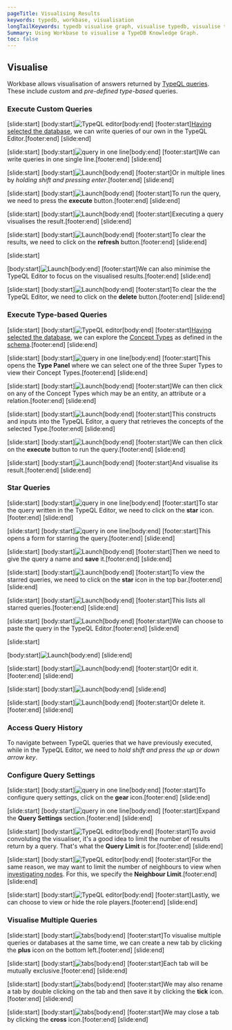 ```yaml
---
pageTitle: Visualising Results
keywords: typedb, workbase, visualisation
longTailKeywords: typedb visualise graph, visualise typedb, visualise typedb graph, workbase visualisation, typedb visualize graph, visualize typedb, visualize typedb graph, workbase visualization
Summary: Using Workbase to visualise a TypeDB Knowledge Graph.
toc: false
---
```


## Visualise
Workbase allows visualisation of answers returned by [TypeQL queries](../11-query/00-overview.md). These include _custom_ and _pre-defined type-based_ queries.

### Execute Custom Queries
<div class="slideshow">

[slide:start]
[body:start]![TypeQL editor](/docs/images/workbase/visualise_typeql-editor.png)[body:end]
[footer:start][Having selected the database](/docs/workbase/preferences#selecting-a-database), we can write queries of our own in the TypeQL Editor.[footer:end]
[slide:end]
<!-- -->
[slide:start]
[body:start]![query in one line](/docs/images/workbase/visualise_typeql-editor-custom.png)[body:end]
[footer:start]We can write queries in one single line.[footer:end]
[slide:end]
<!-- -->
[slide:start]
[body:start]![Launch](/docs/images/workbase/visualise_typeql-editor-multiline.png)[body:end]
[footer:start]Or in multiple lines by _holding shift and pressing enter_.[footer:end]
[slide:end]
<!-- -->
[slide:start]
[body:start]![Launch](/docs/images/workbase/visualise_typeql-editor-play.png)[body:end]
[footer:start]To run the query, we need to press the **execute** button.[footer:end]
[slide:end]
<!-- -->
[slide:start]
[body:start]![Launch](/docs/images/workbase/visualise_typeql-editor-response.png)[body:end]
[footer:start]Executing a query visualises the result.[footer:end]
[slide:end]
<!-- -->
[slide:start]
[body:start]![Launch](/docs/images/workbase/visualise_typeql-editor-clear-graph.png)[body:end]
[footer:start]To clear the results, we need to click on the **refresh** button.[footer:end]
[slide:end]
<!-- -->
[slide:start]

[body:start]![Launch](/docs/images/workbase/visualise_typeql-editor-minimise-btn.png)[body:end]
[footer:start]We can also minimise the TypeQL Editor to focus on the visualised results.[footer:end]
[slide:end]
<!-- -->
[slide:start]
[body:start]![Launch](/docs/images/workbase/visualise_typeql-editor-clear-editor.png)[body:end]
[footer:start]To clear the the TypeQL Editor, we need to click on the **delete** button.[footer:end]
[slide:end]
</div>

### Execute Type-based Queries
<div class="slideshow">

[slide:start]
[body:start]![TypeQL editor](/docs/images/workbase/visualise_types.png)[body:end]
[footer:start][Having selected the database](/docs/workbase/preferences#selecting-a-database), we can explore the [Concept Types](/docs/schema/concepts) as defined in the [schema](/docs/schema/overview).[footer:end]
[slide:end]
<!-- -->
[slide:start]
[body:start]![query in one line](/docs/images/workbase/visualise_types-opened.png)[body:end]
[footer:start]This opens the **Type Panel** where we can select one of the three Super Types to view their Concept Types.[footer:end]
[slide:end]
<!-- -->
[slide:start]
[body:start]![Launch](/docs/images/workbase/visualise_types-select.png)[body:end]
[footer:start]We can then click on any of the Concept Types which may be an entity, an attribute or a relation.[footer:end]
[slide:end]
<!-- -->
[slide:start]
[body:start]![Launch](/docs/images/workbase/visualise_types-clicked.png)[body:end]
[footer:start]This constructs and inputs into the TypeQL Editor, a query that retrieves the concepts of the selected Type.[footer:end]
[slide:end]
<!-- -->
[slide:start]
[body:start]![Launch](/docs/images/workbase/visualise_types-play.png)[body:end]
[footer:start]We can then click on the **execute** button to run the query.[footer:end]
[slide:end]
<!-- -->
[slide:start]
[body:start]![Launch](/docs/images/workbase/visualise_types-response.png)[body:end]
[footer:start]And visualise its result.[footer:end]
[slide:end]

</div>

### Star Queries
<div class="slideshow">

[slide:start]
[body:start]![query in one line](/docs/images/workbase/visualise_star.png)[body:end]
[footer:start]To star the query written in the TypeQL Editor, we need to click on the **star** icon.[footer:end]
[slide:end]
<!-- -->
[slide:start]
[body:start]![query in one line](/docs/images/workbase/visualise_star-opened.png)[body:end]
[footer:start]This opens a form for starring the query.[footer:end]
[slide:end]
<!-- -->
[slide:start]
[body:start]![Launch](/docs/images/workbase/visualise_star-name.png)[body:end]
[footer:start]Then we need to give the query a name and **save** it.[footer:end]
[slide:end]
<!-- -->
[slide:start]
[body:start]![Launch](/docs/images/workbase/visualise_star-saved-queries-btn.png)[body:end]
[footer:start]To view the starred queries, we need to click on the **star** icon in the top bar.[footer:end]
[slide:end]
<!-- -->
[slide:start]
[body:start]![Launch](/docs/images/workbase/visualise_star-saved-queries.png)[body:end]
[footer:start]This lists all starred queries.[footer:end]
[slide:end]
<!-- -->
[slide:start]
[body:start]![Launch](/docs/images/workbase/visualise_star-use.png)[body:end]
[footer:start]We can choose to paste the query in the TypeQL Editor.[footer:end]
[slide:end]
<!-- -->
[slide:start]

[body:start]![Launch](/docs/images/workbase/visualise_star-used.png)[body:end]
[slide:end]
<!-- -->
[slide:start]
[body:start]![Launch](/docs/images/workbase/visualise_star-edit.png)[body:end]
[footer:start]Or edit it.[footer:end]
[slide:end]
<!-- -->
[slide:start]
[body:start]![Launch](/docs/images/workbase/visualise_star-editing.png)[body:end]
[slide:end]
<!-- -->
[slide:start]
[body:start]![Launch](/docs/images/workbase/visualise_star-delete.png)[body:end]
[footer:start]Or delete it.[footer:end]
[slide:end]

</div>

### Access Query History
To navigate between TypeQL queries that we have previously executed, while in the TypeQL Editor, we need to _hold shift and press the up or down arrow key_.

### Configure Query Settings
<div class="slideshow">

[slide:start]
[body:start]![query in one line](/docs/images/workbase/visualise_query-settings.png)[body:end]
[footer:start]To configure query settings, click on the **gear** icon.[footer:end]
[slide:end]
<!-- -->
[slide:start]
[body:start]![query in one line](/docs/images/workbase/visualise_query-settings-tab.png)[body:end]
[footer:start]Expand the **Query Settings** section.[footer:end]
[slide:end]
<!-- -->
[slide:start]
[body:start]![TypeQL editor](/docs/images/workbase/visualise_query-settings-query-limit.png)[body:end]
[footer:start]To avoid convoluting the visualiser, it's a good idea to limit the number of results return by a query. That's what the **Query Limit** is for.[footer:end]
[slide:end]
<!-- -->
[slide:start]
[body:start]![TypeQL editor](/docs/images/workbase/visualise_query-settings-neighbour-limit.png)[body:end]
[footer:start]For the same reason, we may want to limit the number of neighbours to view when [investigating nodes](../07-workbase/03-investigation.md). For this, we specify the **Neighbour Limit**.[footer:end]
[slide:end]
<!-- -->
[slide:start]
[body:start]![TypeQL editor](/docs/images/workbase/visualise_query-settings-roleplayers.png)[body:end]
[footer:start]Lastly, we can choose to view or hide the role players.[footer:end]
[slide:end]

</div>

### Visualise Multiple Queries
<div class="slideshow">

[slide:start]
[body:start]![tabs](/docs/images/workbase/visualise_tabs.png)[body:end]
[footer:start]To visualise multiple queries or databases at the same time, we can create a new tab by clicking the **plus** icon on the bottom left.[footer:end]
[slide:end]

[slide:start]
[body:start]![tabs](/docs/images/workbase/visualise_tabs_new.png)[body:end]
[footer:start]Each tab will be mutually exclusive.[footer:end]
[slide:end]

[slide:start]
[body:start]![tabs](/docs/images/workbase/visualise_tabs_rename.png)[body:end]
[footer:start]We may also rename a tab by double clicking on the tab and then save it by clicking the **tick** icon.[footer:end]
[slide:end]

[slide:start]
[body:start]![tabs](/docs/images/workbase/visualise_tabs_close.png)[body:end]
[footer:start]We may close a tab by clicking the **cross** icon.[footer:end]
[slide:end]

</div>